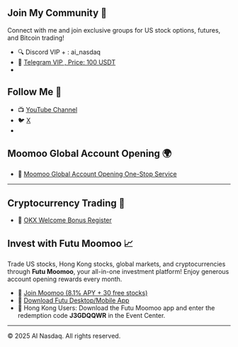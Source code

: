 ## Join My Community 🤝

Connect with me and join exclusive groups for US stock options, futures, and Bitcoin trading!

- 🔍 Discord VIP + :  ai_nasdaq 
- 💬 [Telegram VIP , Price: 100 USDT](https://t.me/hktrade2024)
- 
## Follow Me 📱

- 📺 [YouTube Channel](https://youtube.com/@ai_nasdaq)
- 🐦 [ X ](https://x.com/hktrade2022)
- 
## Moomoo Global Account Opening 🌍

- 🎉 [Moomoo Global Account Opening One-Stop Service](https://j.moomoo.com/00yLZM)

---

## Cryptocurrency Trading 💸

- 🌟 [OKX Welcome Bonus Register](https://okx.com/join/Q7tTR4)


## Invest with Futu Moomoo 📈

Trade US stocks, Hong Kong stocks, global markets, and cryptocurrencies through **Futu Moomoo**, your all-in-one investment platform! Enjoy generous account opening rewards every month.

- 🚀 [Join Moomoo (8.1% APY + 30 free stocks)](https://j.moomoo.com/00yLZM)
- 📲 [Download Futu Desktop/Mobile App](https://www.futunn.com/en)
- 🔑 Hong Kong Users: Download the Futu Moomoo app and enter the redemption code **J3GDQQWR** in the Event Center.


---

© 2025 AI Nasdaq. All rights reserved.
